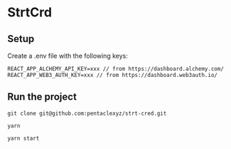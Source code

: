 # StrtCrd

## Setup
Create a .env file with the following keys:

```
REACT_APP_ALCHEMY_API_KEY=xxx // from https://dashboard.alchemy.com/
REACT_APP_WEB3_AUTH_KEY=xxx // from https://dashboard.web3auth.io/
```

## Run the project 

`git clone git@github.com:pentaclexyz/strt-cred.git`

`yarn`

`yarn start`

